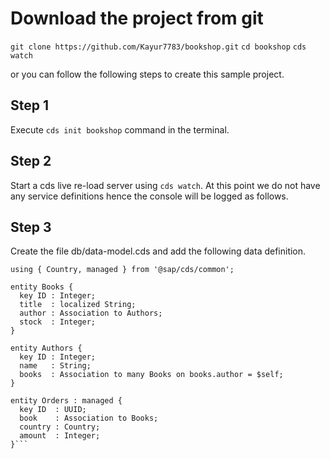 # Download the project from git

`git clone https://github.com/Kayur7783/bookshop.git`
`cd bookshop`
`cds watch`

or you can follow the following steps to create this sample project.

## Step 1

Execute `cds init bookshop` command in the terminal.

## Step 2

Start a cds live re-load server using `cds watch`. 
At this point we do not have any service definitions hence the console will be logged as follows. 

## Step 3
Create the file db/data-model.cds and add the following data definition.


```namespace my.bookshop;
using { Country, managed } from '@sap/cds/common';

entity Books {
  key ID : Integer;
  title  : localized String;
  author : Association to Authors;
  stock  : Integer;
}

entity Authors {
  key ID : Integer;
  name   : String;
  books  : Association to many Books on books.author = $self;
}

entity Orders : managed {
  key ID  : UUID;
  book    : Association to Books;
  country : Country;
  amount  : Integer;
}```



